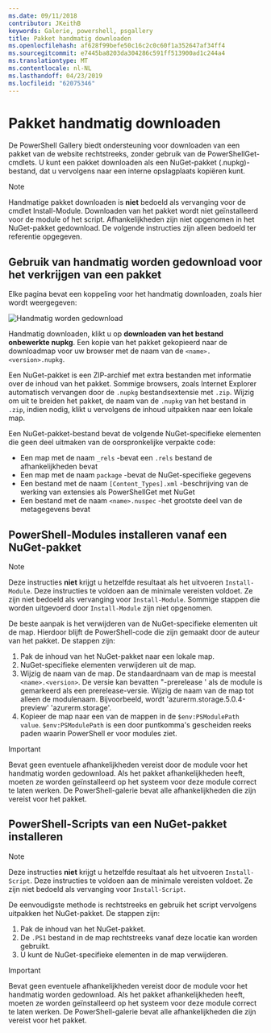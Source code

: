 ```yaml
---
ms.date: 09/11/2018
contributor: JKeithB
keywords: Galerie, powershell, psgallery
title: Pakket handmatig downloaden
ms.openlocfilehash: af628f99befe50c16c2c0c60f1a352647af34ff4
ms.sourcegitcommit: e7445ba8203da304286c591ff513900ad1c244a4
ms.translationtype: MT
ms.contentlocale: nl-NL
ms.lasthandoff: 04/23/2019
ms.locfileid: "62075346"
---
```

# <a name="manual-package-download"></a>Pakket handmatig downloaden

De PowerShell Gallery biedt ondersteuning voor downloaden van een pakket van de website rechtstreeks, zonder gebruik van de PowerShellGet-cmdlets. U kunt een pakket downloaden als een NuGet-pakket (.nupkg)-bestand, dat u vervolgens naar een interne opslagplaats kopiëren kunt.

> [!NOTE]
> Handmatige pakket downloaden is **niet** bedoeld als vervanging voor de cmdlet Install-Module.
> Downloaden van het pakket wordt niet geïnstalleerd voor de module of het script. Afhankelijkheden zijn niet opgenomen in het NuGet-pakket gedownload. De volgende instructies zijn alleen bedoeld ter referentie opgegeven.

## <a name="using-manual-download-to-acquire-a-package"></a>Gebruik van handmatig worden gedownload voor het verkrijgen van een pakket

Elke pagina bevat een koppeling voor het handmatig downloaden, zoals hier wordt weergegeven:

![Handmatig worden gedownload](../../Images/packagedisplaypagewithpseditions.png)

Handmatig downloaden, klikt u op **downloaden van het bestand onbewerkte nupkg**. Een kopie van het pakket gekopieerd naar de downloadmap voor uw browser met de naam van de `<name>.<version>.nupkg`.

Een NuGet-pakket is een ZIP-archief met extra bestanden met informatie over de inhoud van het pakket. Sommige browsers, zoals Internet Explorer automatisch vervangen door de `.nupkg` bestandsextensie met `.zip`. Wijzig om uit te breiden het pakket, de naam van de `.nupkg` van het bestand in `.zip`, indien nodig, klikt u vervolgens de inhoud uitpakken naar een lokale map.

Een NuGet-pakket-bestand bevat de volgende NuGet-specifieke elementen die geen deel uitmaken van de oorspronkelijke verpakte code:

- Een map met de naam `_rels` -bevat een `.rels` bestand de afhankelijkheden bevat
- Een map met de naam `package` -bevat de NuGet-specifieke gegevens
- Een bestand met de naam `[Content_Types].xml` -beschrijving van de werking van extensies als PowerShellGet met NuGet
- Een bestand met de naam `<name>.nuspec` -het grootste deel van de metagegevens bevat

## <a name="installing-powershell-modules-from-a-nuget-package"></a>PowerShell-Modules installeren vanaf een NuGet-pakket

> [!NOTE]
> Deze instructies **niet** krijgt u hetzelfde resultaat als het uitvoeren `Install-Module`. Deze instructies te voldoen aan de minimale vereisten voldoet. Ze zijn niet bedoeld als vervanging voor `Install-Module`. Sommige stappen die worden uitgevoerd door `Install-Module` zijn niet opgenomen.

De beste aanpak is het verwijderen van de NuGet-specifieke elementen uit de map. Hierdoor blijft de PowerShell-code die zijn gemaakt door de auteur van het pakket. De stappen zijn:

1. Pak de inhoud van het NuGet-pakket naar een lokale map.
2. NuGet-specifieke elementen verwijderen uit de map.
3. Wijzig de naam van de map. De standaardnaam van de map is meestal `<name>.<version>`. De versie kan bevatten "-prerelease ' als de module is gemarkeerd als een prerelease-versie. Wijzig de naam van de map tot alleen de modulenaam. Bijvoorbeeld, wordt 'azurerm.storage.5.0.4-preview' 'azurerm.storage'.
4. Kopieer de map naar een van de mappen in de `$env:PSModulePath value`. `$env:PSModulePath` is een door puntkomma's gescheiden reeks paden waarin PowerShell er voor modules ziet.

> [!IMPORTANT]
> Bevat geen eventuele afhankelijkheden vereist door de module voor het handmatig worden gedownload. Als het pakket afhankelijkheden heeft, moeten ze worden geïnstalleerd op het systeem voor deze module correct te laten werken. De PowerShell-galerie bevat alle afhankelijkheden die zijn vereist voor het pakket.

## <a name="installing-powershell-scripts-from-a-nuget-package"></a>PowerShell-Scripts van een NuGet-pakket installeren

> [!NOTE]
> Deze instructies **niet** krijgt u hetzelfde resultaat als het uitvoeren `Install-Script`. Deze instructies te voldoen aan de minimale vereisten voldoet. Ze zijn niet bedoeld als vervanging voor `Install-Script`.

De eenvoudigste methode is rechtstreeks en gebruik het script vervolgens uitpakken het NuGet-pakket. De stappen zijn:

1. Pak de inhoud van het NuGet-pakket.
2. De `.PS1` bestand in de map rechtstreeks vanaf deze locatie kan worden gebruikt.
3. U kunt de NuGet-specifieke elementen in de map verwijderen.

> [!IMPORTANT]
> Bevat geen eventuele afhankelijkheden vereist door de module voor het handmatig worden gedownload. Als het pakket afhankelijkheden heeft, moeten ze worden geïnstalleerd op het systeem voor deze module correct te laten werken. De PowerShell-galerie bevat alle afhankelijkheden die zijn vereist voor het pakket.
